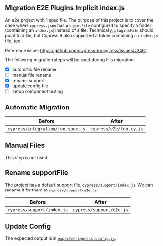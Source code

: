 ## Migration E2E Plugins Implicit index.js

An e2e project with 1 spec file. The purpose of this project is to cover the case where `cypress.json` has `pluginsFile` configured to specify a folder (containing an `index.js`) instead of a file. Technically, `pluginsFile` should point to a file, but Cypress 9 also supported a folder containing an `index.js` file, too.

Reference issue: https://github.com/cypress-io/cypress/issues/22461

The following migration steps will be used during this migration:

- [x] automatic file rename
- [ ] manual file rename
- [x] rename support
- [x] update config file
- [ ] setup component testing

## Automatic Migration

| Before | After|
|---|---|
| `cypress/integration/foo.spec.js` | `cypress/e2e/foo.cy.js` |

## Manual Files

This step is not used.

## Rename supportFile

The project has a default support file, `cypress/support/index.js`. We can rename it for them to `cypress/support/e2e.js`.

| Before | After|
|---|---|
| `cypress/support/index.js` | `cypress/support/e2e.js` |

## Update Config

The expected output is in [`expected-cypress.config.js`](./expected-cypress.config.js).

